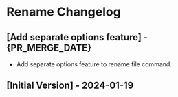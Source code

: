 # Rename Changelog

## [Add separate options feature] - {PR_MERGE_DATE}

- Add separate options feature to rename file command.

## [Initial Version] - 2024-01-19
